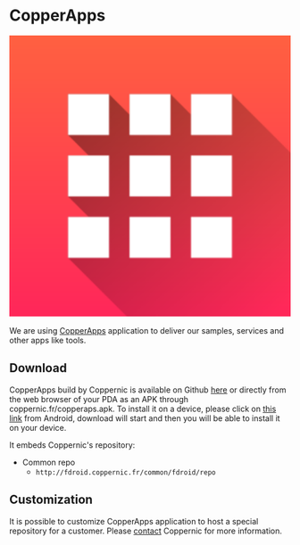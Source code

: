 CopperApps
=======

![](_media/copperapps.png)

We are using [CopperApps](https://CopperApps.org/en/) application to deliver our samples, services and other apps like tools.

Download
--------

CopperApps build by Coppernic is available on Github [here](https://github.com/Coppernic/coppernic.github.io/releases/tag/1.8.1) or directly from the web browser of your PDA as an APK through coppernic.fr/copperaps.apk.
To install it on a device, please click on [this link](https://github.com/Coppernic/coppernic.github.io/releases/download/1.8.1/CopperApps-full-coppernic-external-standard-1.8.1.apk) from Android, download will start and then you will be able to install it on your device.

It embeds Coppernic's repository:

- Common repo
    - `http://fdroid.coppernic.fr/common/fdroid/repo`

Customization
-------------

It is possible to customize CopperApps application to host a special repository for a customer. Please [contact](https://www.coppernic.fr/en/contact-en/)
Coppernic for more information.
